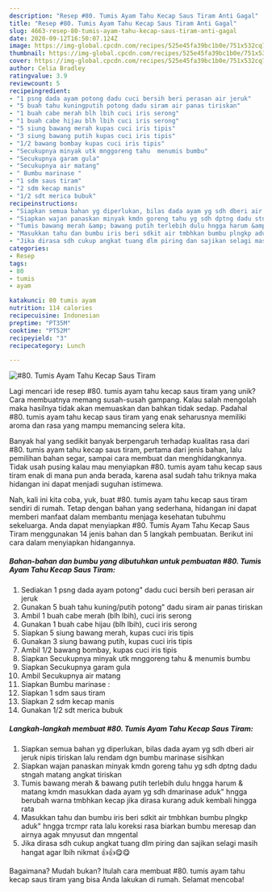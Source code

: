 ```yaml
---
description: "Resep #80. Tumis Ayam Tahu Kecap Saus Tiram Anti Gagal"
title: "Resep #80. Tumis Ayam Tahu Kecap Saus Tiram Anti Gagal"
slug: 4663-resep-80-tumis-ayam-tahu-kecap-saus-tiram-anti-gagal
date: 2020-09-12T16:50:07.124Z
image: https://img-global.cpcdn.com/recipes/525e45fa39bc1b0e/751x532cq70/80-tumis-ayam-tahu-kecap-saus-tiram-foto-resep-utama.jpg
thumbnail: https://img-global.cpcdn.com/recipes/525e45fa39bc1b0e/751x532cq70/80-tumis-ayam-tahu-kecap-saus-tiram-foto-resep-utama.jpg
cover: https://img-global.cpcdn.com/recipes/525e45fa39bc1b0e/751x532cq70/80-tumis-ayam-tahu-kecap-saus-tiram-foto-resep-utama.jpg
author: Celia Bradley
ratingvalue: 3.9
reviewcount: 5
recipeingredient:
- "1 psng dada ayam potong dadu cuci bersih beri perasan air jeruk"
- "5 buah tahu kuningputih potong dadu siram air panas tiriskan"
- "1 buah cabe merah blh lbih cuci iris serong"
- "1 buah cabe hijau blh lbih cuci iris serong"
- "5 siung bawang merah kupas cuci iris tipis"
- "3 siung bawang putih kupas cuci iris tipis"
- "1/2 bawang bombay kupas cuci iris tipis"
- "Secukupnya minyak utk mnggoreng tahu  menumis bumbu"
- "Secukupnya garam gula"
- "Secukupnya air matang"
- " Bumbu marinase "
- "1 sdm saus tiram"
- "2 sdm kecap manis"
- "1/2 sdt merica bubuk"
recipeinstructions:
- "Siapkan semua bahan yg diperlukan, bilas dada ayam yg sdh dberi air jeruk nipis tiriskan lalu rendam dgn bumbu marinase sisihkan"
- "Siapkan wajan panaskan minyak kmdn goreng tahu yg sdh dptng dadu stngah matang angkat tiriskan"
- "Tumis bawang merah &amp; bawang putih terlebih dulu hngga harum &amp; matang kmdn masukkan dada ayam yg sdh dmarinase aduk&#34; hngga berubah warna tmbhkan kecap jika dirasa kurang aduk kembali hingga rata"
- "Masukkan tahu dan bumbu iris beri sdkit air tmbhkan bumbu plngkp aduk&#34; hngga trcmpr rata lalu koreksi rasa biarkan bumbu meresap dan airnya agak mnyusut dan mngental"
- "Jika dirasa sdh cukup angkat tuang dlm piring dan sajikan selagi masih hangat agar lbih nikmat 👍👍😋😋"
categories:
- Resep
tags:
- 80
- tumis
- ayam

katakunci: 80 tumis ayam 
nutrition: 114 calories
recipecuisine: Indonesian
preptime: "PT35M"
cooktime: "PT52M"
recipeyield: "3"
recipecategory: Lunch

---
```



![#80. Tumis Ayam Tahu Kecap Saus Tiram](https://img-global.cpcdn.com/recipes/525e45fa39bc1b0e/751x532cq70/80-tumis-ayam-tahu-kecap-saus-tiram-foto-resep-utama.jpg)

Lagi mencari ide resep #80. tumis ayam tahu kecap saus tiram yang unik? Cara membuatnya memang susah-susah gampang. Kalau salah mengolah maka hasilnya tidak akan memuaskan dan bahkan tidak sedap. Padahal #80. tumis ayam tahu kecap saus tiram yang enak seharusnya memiliki aroma dan rasa yang mampu memancing selera kita.

Banyak hal yang sedikit banyak berpengaruh terhadap kualitas rasa dari #80. tumis ayam tahu kecap saus tiram, pertama dari jenis bahan, lalu pemilihan bahan segar, sampai cara membuat dan menghidangkannya. Tidak usah pusing kalau mau menyiapkan #80. tumis ayam tahu kecap saus tiram enak di mana pun anda berada, karena asal sudah tahu triknya maka hidangan ini dapat menjadi suguhan istimewa.




Nah, kali ini kita coba, yuk, buat #80. tumis ayam tahu kecap saus tiram sendiri di rumah. Tetap dengan bahan yang sederhana, hidangan ini dapat memberi manfaat dalam membantu menjaga kesehatan tubuhmu sekeluarga. Anda dapat menyiapkan #80. Tumis Ayam Tahu Kecap Saus Tiram menggunakan 14 jenis bahan dan 5 langkah pembuatan. Berikut ini cara dalam menyiapkan hidangannya.

<!--inarticleads1-->

##### Bahan-bahan dan bumbu yang dibutuhkan untuk pembuatan #80. Tumis Ayam Tahu Kecap Saus Tiram:

1. Sediakan 1 psng dada ayam potong&#34; dadu cuci bersih beri perasan air jeruk
1. Gunakan 5 buah tahu kuning/putih potong&#34; dadu siram air panas tiriskan
1. Ambil 1 buah cabe merah (blh lbih), cuci iris serong
1. Gunakan 1 buah cabe hijau (blh lbih), cuci iris serong
1. Siapkan 5 siung bawang merah, kupas cuci iris tipis
1. Gunakan 3 siung bawang putih, kupas cuci iris tipis
1. Ambil 1/2 bawang bombay, kupas cuci iris tipis
1. Siapkan Secukupnya minyak utk mnggoreng tahu &amp; menumis bumbu
1. Siapkan Secukupnya garam gula
1. Ambil Secukupnya air matang
1. Siapkan  Bumbu marinase :
1. Siapkan 1 sdm saus tiram
1. Siapkan 2 sdm kecap manis
1. Gunakan 1/2 sdt merica bubuk




<!--inarticleads2-->

##### Langkah-langkah membuat #80. Tumis Ayam Tahu Kecap Saus Tiram:

1. Siapkan semua bahan yg diperlukan, bilas dada ayam yg sdh dberi air jeruk nipis tiriskan lalu rendam dgn bumbu marinase sisihkan
1. Siapkan wajan panaskan minyak kmdn goreng tahu yg sdh dptng dadu stngah matang angkat tiriskan
1. Tumis bawang merah &amp; bawang putih terlebih dulu hngga harum &amp; matang kmdn masukkan dada ayam yg sdh dmarinase aduk&#34; hngga berubah warna tmbhkan kecap jika dirasa kurang aduk kembali hingga rata
1. Masukkan tahu dan bumbu iris beri sdkit air tmbhkan bumbu plngkp aduk&#34; hngga trcmpr rata lalu koreksi rasa biarkan bumbu meresap dan airnya agak mnyusut dan mngental
1. Jika dirasa sdh cukup angkat tuang dlm piring dan sajikan selagi masih hangat agar lbih nikmat 👍👍😋😋




Bagaimana? Mudah bukan? Itulah cara membuat #80. tumis ayam tahu kecap saus tiram yang bisa Anda lakukan di rumah. Selamat mencoba!

